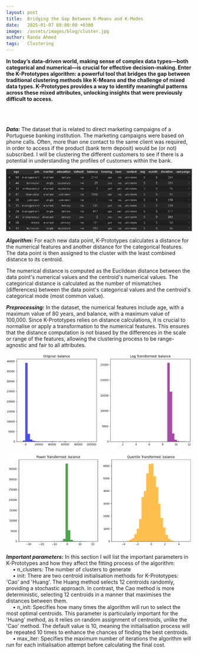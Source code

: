 ```yaml
---
layout: post
title:  Bridging the Gap Between K-Means and K-Modes
date:   2025-01-07 08:00:00 +0300
image:  /assets/images/blog/cluster.jpg
author: Randa Ahmed
tags:   Clustering
---
```


**In today’s data-driven world, making sense of complex data types—both categorical and numerical—is crucial for effective decision-making. Enter the K-Prototypes algorithm: a powerful tool that bridges the gap between traditional clustering methods like K-Means and the challenge of mixed data types. K-Prototypes provides a way to identify meaningful patterns across these mixed attributes, unlocking insights that were previously difficult to access.**

<br><br><br>
***Data:*** The dataset that is related to direct marketing campaigns of a Portuguese banking institution. The marketing campaigns were based on phone calls. Often, more than one contact to the same client was required, in order to access if the product (bank term deposit) would be (or not) subscribed. I will be clustering the different customers to see if there is a potential in understanding the profiles of customers within the bank.

<p style="text-align: center;">
  <img src="/assets/images/blog/data-clustering.jpg" alt="Additional image description">
</p>

***Algorithm:*** For each new data point, K-Prototypes calculates a distance for the numerical features and another distance for the categorical features. The data point is then assigned to the cluster with the least combined distance to its centroid.

The numerical distance is computed as the Euclidean distance between the data point's numerical values and the centroid's numerical values. The categorical distance is calculated as the number of mismatches (differences) between the data point's categorical values and the centroid's categorical mode (most common value).

***Preprocessing:*** In the dataset, the numerical features include age, with a maximum value of 80 years, and balance, with a maximum value of 100,000. Since K-Prototypes relies on distance calculations, it is crucial to normalise or apply a transformation to the numerical features. This ensures that the distance computation is not biased by the differences in the scale or range of the features, allowing the clustering process to be range-agnostic and fair to all attributes.

<p style="text-align: center;">
  <img src="/assets/images/blog/trans1.jpg" alt="Additional image description">
</p>

<p style="text-align: center;">
  <img src="/assets/images/blog/trans2.jpg" alt="Additional image description">
</p>

<!-- <p style="text-align: center;">
  <img src="/assets/images/blog/transformations2_resized.jpg" alt="rest of transformations">
</p> -->

***Important parameters:*** In this section I will list the important parameters in K-Prototypes and how they affect the fitting process of the algorithm: 
  <br>
  &emsp; • n_clusters: The number of clusters to generate 
  <br>
  &emsp; • init: There are two centroid initialisation methods for K-Prototypes: 'Cao' and 'Huang'. The Huang method selects 12 centroids randomly, providing a stochastic approach. In contrast, the Cao method is more deterministic, selecting 12 centroids in a manner that maximises the distances between them.
  <br>
  &emsp; • n_init: Specifies how many times the algorithm will run to select the most optimal centroids. This parameter is particularly important for the 'Huang' method, as it relies on random assignment of centroids, unlike the 'Cao' method. The default value is 10, meaning the initialisation process will be repeated 10 times to enhance the chances of finding the best centroids.
  <br>
  &emsp; • max_iter: Specifies the maximum number of iterations the algorithm will run for each initialisation attempt before calculating the final cost.
</p>

<!-- ***Data:*** The dataset that is related to direct marketing campaigns of a Portuguese banking institution. The marketing campaigns were based on phone calls. Often, more than one contact to the same client was required, in order to access if the product (bank term deposit) would be (or not) subscribed. I will be clustering the different customers to see if there is a potential in understanding the profiles of customers within the bank.

***Algorithm:*** Although K-Prototypes can handle both numerical and categorical variables, it depends on distances between the data points. This means that the features with the highest value ranges could be more inflencial on the algorithm and hence the need for the preprocessing steps.

***Preprocessing:*** The numerical features in the dataset range from age with maximum of 80 years, and balance that has 100k maximum value. K-Prototypes depends on distance calculation and hence there is a need for normalisation or applying a transformation that allows the distance calcuation to be range agnostic. 

***Number of clusters:*** I used two measures to decide the number of clusters:  -->

